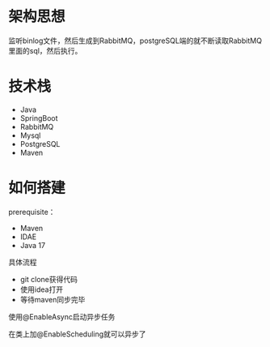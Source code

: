 # 架构思想

监听binlog文件，然后生成到RabbitMQ，postgreSQL端的就不断读取RabbitMQ里面的sql，然后执行。



# 技术栈

- Java
- SpringBoot
- RabbitMQ
- Mysql
- PostgreSQL
- Maven



# 如何搭建

prerequisite：

- Maven
- IDAE
- Java 17

具体流程

- git clone获得代码
- 使用idea打开
- 等待maven同步完毕



使用@EnableAsync启动异步任务

在类上加@EnableScheduling就可以异步了

